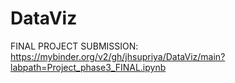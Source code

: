 # DataViz
FINAL PROJECT SUBMISSION:
https://mybinder.org/v2/gh/jhsupriya/DataViz/main?labpath=Project_phase3_FINAL.ipynb
